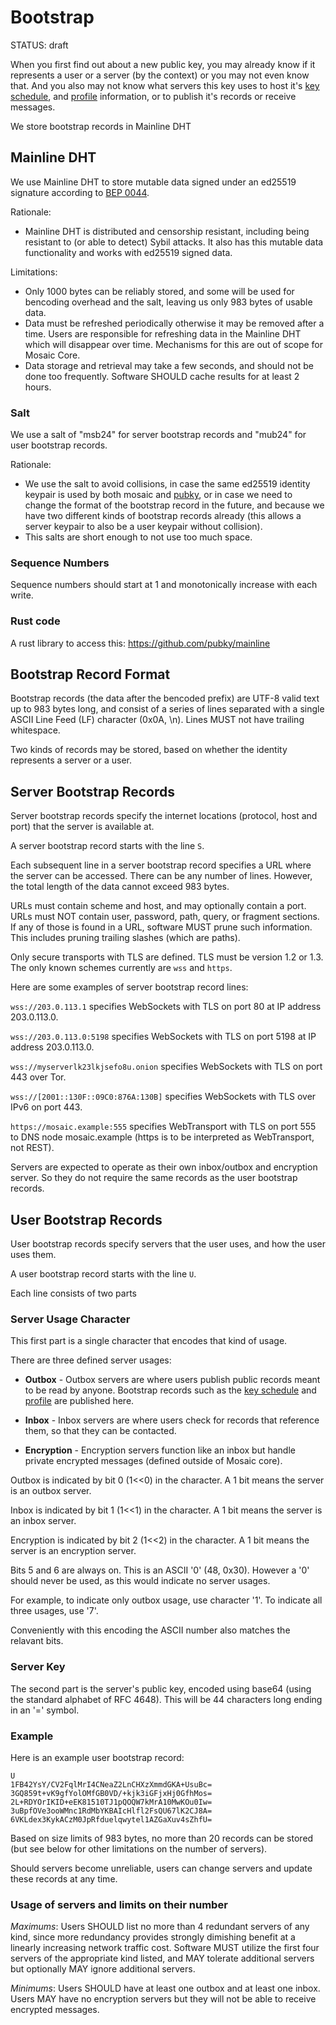 # Bootstrap

<status>STATUS: draft</status>

When you first find out about a new public key, you may already know if it represents a
user or a server (by the context) or you may not even know that.  And you also may not
know what servers this key uses to host it's [key schedule](keyschedule.md),
and [profile](profile.md) information, or to publish it's records or receive messages.

We store bootstrap records in Mainline DHT

## Mainline DHT

We use Mainline DHT to store mutable data signed under an ed25519 signature
according to [BEP 0044](https://www.bittorrent.org/beps/bep_0044.html).

Rationale:

* Mainline DHT is distributed and censorship resistant, including being resistant to
  (or able to detect) Sybil attacks. It also has this mutable data functionality and
  works with ed25519 signed data.

Limitations:

* Only 1000 bytes can be reliably stored, and some will be used for bencoding overhead
  and the salt, leaving us only 983 bytes of usable data.
* Data must be refreshed periodically otherwise it may be removed after a time.
  Users are responsible for refreshing data in the Mainline DHT which will disappear over time.
  Mechanisms for this are out of scope for Mosaic Core.
* Data storage and retrieval may take a few seconds, and should not be done too frequently.
  Software SHOULD cache results for at least 2 hours.

### Salt

We use a salt of "msb24" for server bootstrap records and "mub24" for user bootstrap records.

Rationale:

* We use the salt to avoid collisions, in case the same ed25519 identity keypair is used
  by both mosaic and [pubky](https://github.com/pubky), or in case we need to change the
  format of the bootstrap record in the future, and because we have two different kinds of
  bootstrap records already (this allows a server keypair to also be a user keypair without
  collision).
* This salts are short enough to not use too much space.

### Sequence Numbers

Sequence numbers should start at 1 and monotonically increase with each write.

### Rust code

A rust library to access this:  https://github.com/pubky/mainline

## Bootstrap Record Format

Bootstrap records (the data after the bencoded prefix) are UTF-8 valid text up to
983 bytes long, and consist of a series of lines separated with a single ASCII
Line Feed (LF) character (0x0A, \n). Lines MUST not have trailing whitespace.

Two kinds of records may be stored, based on whether the identity represents a server
or a user.


## Server Bootstrap Records

Server bootstrap records specify the internet locations (protocol, host and port) that the server
is available at.

A server bootstrap record starts with the line `S`.

Each subsequent line in a server bootstrap record specifies a URL where the server can be
accessed. There can be any number of lines. However, the total length of the data cannot
exceed 983 bytes.

URLs must contain scheme and host, and may optionally contain a port.  URLs must NOT contain
user, password, path, query, or fragment sections.  If any of those is found in a URL,
software MUST prune such information. This includes pruning trailing slashes (which are paths).

Only secure transports with TLS are defined. TLS must be version 1.2 or 1.3. The only known
schemes currently are `wss` and `https`.

Here are some examples of server bootstrap record lines:

`wss://203.0.113.1` specifies WebSockets with TLS on port 80 at IP address 203.0.113.0.

`wss://203.0.113.0:5198` specifies WebSockets with TLS on port 5198 at IP address 203.0.113.0.

`wss://myserverlk23lkjsefo8u.onion` specifies WebSockets with TLS on port 443 over Tor.

`wss://[2001::130F::09C0:876A:130B]` specifies WebSockets with TLS over IPv6 on port 443.

`https://mosaic.example:555` specifies WebTransport with TLS on port 555 to DNS node mosaic.example
(https is to be interpreted as WebTransport, not REST).

Servers are expected to operate as their own inbox/outbox and encryption server. So they do not
require the same records as the user bootstrap records.


## User Bootstrap Records

User bootstrap records specify servers that the user uses, and how the user uses them.

A user bootstrap record starts with the line `U`.

Each line consists of two parts

### Server Usage Character

This first part is a single character that encodes that kind of usage.

There are three defined server usages:

* **Outbox** - Outbox servers are where users publish public
records meant to be read by anyone.  Bootstrap records such as the [key schedule](keyschedule.md) and
[profile](profile.md) are published here.

* **Inbox** - Inbox servers are where users check for records
that reference them, so that they can be contacted.

* **Encryption** - Encryption servers function like an
inbox but handle private encrypted messages (defined outside of Mosaic core).

Outbox is indicated by bit 0 (1<<0) in the character. A 1 bit means the server is an outbox server.

Inbox is indicated by bit 1 (1<<1) in the character. A 1 bit means the server is an inbox server.

Encryption is indicated by bit 2 (1<<2) in the character. A 1 bit means the server is an encryption server.

Bits 5 and 6 are always on. This is an ASCII '0' (48, 0x30). However a '0' should never be used, as this
would indicate no server usages.

For example, to indicate only outbox usage, use character '1'. To indicate all three usages, use '7'.

Conveniently with this encoding the ASCII number also matches the relavant bits.

### Server Key

The second part is the server's public key, encoded using base64 (using the standard alphabet of RFC 4648).
This will be 44 characters long ending in an '=' symbol.

### Example

Here is an example user bootstrap record:

```
U
1FB42YsY/CV2FqlMrI4CNeaZ2LnCHXzXmmdGKA+UsuBc=
3GQ859t+vK9gfYolOMfGB0VD/+kjk3iGFjxHj0GfhMos=
2L+RDYOrIKID+eEK81510TJ1pQOQW7kMrA10MwKOu0Iw=
3uBpfOVe3ooWMnc1RdMbYKBAIcHlfl2FsQU67lK2CJ8A=
6VKLdex3KykACzM0JpRfduelqwytel1AZGaXuv4sZhfU=
```

Based on size limits of 983 bytes, no more than 20 records can be stored (but see below for other
limitations on the number of servers).

Should servers become unreliable, users can change servers and update these records at any time.

### Usage of servers and limits on their number

*Maximums*: Users SHOULD list no more than 4 redundant servers of any kind, since more redundancy
provides strongly dimishing benefit at a linearly increasing network traffic cost.  Software MUST
utilize the first four servers of the appropriate kind listed, and MAY tolerate additional servers
but optionally MAY ignore additional servers.

*Minimums*: Users SHOULD have at least one outbox and at least one inbox. Users MAY have no
encryption servers but they will not be able to receive encrypted messages.
